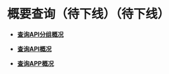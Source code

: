 # 概要查询（待下线）（待下线）<a name="ZH-CN_TOPIC_0000001082221291"></a>

-   **[查询API分组概况](v1-QueryingAPIGroupQuantities.md)**  

-   **[查询API概况](v1-QueryingAPIQuantities.md)**  

-   **[查询APP概况](v1-QueryingAppQuantities.md)**  


